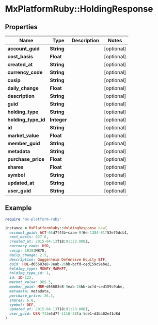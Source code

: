 # MxPlatformRuby::HoldingResponse

## Properties

| Name | Type | Description | Notes |
| ---- | ---- | ----------- | ----- |
| **account_guid** | **String** |  | [optional] |
| **cost_basis** | **Float** |  | [optional] |
| **created_at** | **String** |  | [optional] |
| **currency_code** | **String** |  | [optional] |
| **cusip** | **String** |  | [optional] |
| **daily_change** | **Float** |  | [optional] |
| **description** | **String** |  | [optional] |
| **guid** | **String** |  | [optional] |
| **holding_type** | **String** |  | [optional] |
| **holding_type_id** | **Integer** |  | [optional] |
| **id** | **String** |  | [optional] |
| **market_value** | **Float** |  | [optional] |
| **member_guid** | **String** |  | [optional] |
| **metadata** | **String** |  | [optional] |
| **purchase_price** | **Float** |  | [optional] |
| **shares** | **Float** |  | [optional] |
| **symbol** | **String** |  | [optional] |
| **updated_at** | **String** |  | [optional] |
| **user_guid** | **String** |  | [optional] |

## Example

```ruby
require 'mx-platform-ruby'

instance = MxPlatformRuby::HoldingResponse.new(
  account_guid: ACT-06d7f44b-caae-0f6e-1384-01f52e75dcb1,
  cost_basis: 827.0,
  created_at: 2015-04-13T18:01:23.000Z,
  currency_code: USD,
  cusip: 18383M878,
  daily_change: 2.5,
  description: Guggenheim Defensive Equity ETF,
  guid: HOL-d65683e8-9eab-26bb-bcfd-ced159c9abe2,
  holding_type: MONEY_MARKET,
  holding_type_id: 1,
  id: ID-123,
  market_value: 989.5,
  member_guid: MBR-d65683e8-9eab-26bb-bcfd-ced159c9abe,
  metadata: metadata,
  purchase_price: 26.3,
  shares: 6.0,
  symbol: DEF,
  updated_at: 2015-04-13T18:01:23.000Z,
  user_guid: USR-743e5d7f-1116-28fa-5de1-d3ba02e41d8d
)
```

